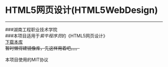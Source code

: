 # HTML5网页设计(HTML5WebDesign)<br>
****
###湖南工程职业技术学院<br>
###本项目适用于*紫牛程序员*的《HTML5网页设计》<br>
[下载本库](https://github.com/1523789353/HTML5WebDesign/archive/main.zip "下载本库")<br>
~~暂时懒得建镜像库，先这样用着吧。。。~~<br>
<br>
本项目使用的MIT协议<br>
